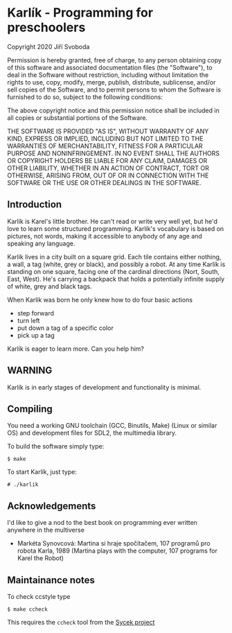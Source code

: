 Karlík - Programming for preschoolers
=====================================
Copyright 2020 Jiří Svoboda

Permission is hereby granted, free of charge, to any person obtaining 
copy of this software and associated documentation files (the "Software"),
to deal in the Software without restriction, including without limitation
the rights to use, copy, modify, merge, publish, distribute, sublicense,
and/or sell copies of the Software, and to permit persons to whom the
Software is furnished to do so, subject to the following conditions:

The above copyright notice and this permission notice shall be included
in all copies or substantial portions of the Software.

THE SOFTWARE IS PROVIDED "AS IS", WITHOUT WARRANTY OF ANY KIND, EXPRESS
OR IMPLIED, INCLUDING BUT NOT LIMITED TO THE WARRANTIES OF MERCHANTABILITY,
FITNESS FOR A PARTICULAR PURPOSE AND NONINFRINGEMENT. IN NO EVENT SHALL
THE AUTHORS OR COPYRIGHT HOLDERS BE LIABLE FOR ANY CLAIM, DAMAGES OR OTHER
LIABILITY, WHETHER IN AN ACTION OF CONTRACT, TORT OR OTHERWISE, ARISING
FROM, OUT OF OR IN CONNECTION WITH THE SOFTWARE OR THE USE OR OTHER
DEALINGS IN THE SOFTWARE.

Introduction
------------
Karlík is Karel's little brother. He can't read or write very well yet,
but he'd love to learn some structured programming. Karlík's vocabulary
is based on pictures, not words, making it accessible to anybody of any
age and speaking any language.

Karlík lives in a city built on a square grid. Each tile contains either
nothing, a wall, a tag (white, grey or black), and possibly a robot.
At any time Karlík is standing on one square, facing one of the cardinal
directions (Nort, South, East, West). He's carrying a backpack that holds
a potentially infinite supply of white, grey and black tags.

When Karlík was born he only knew how to do four basic actions

  * step forward
  * turn left
  * put down a tag of a specific color
  * pick up a tag

Karlík is eager to learn more. Can you help him?

WARNING
-------
Karlík is in early stages of development and functionality is minimal.

Compiling
---------

You need a working GNU toolchain (GCC, Binutils, Make) (Linux or similar OS)
and development files for SDL2, the multimedia library.

To build the software simply type:

    $ make

To start Karlík, just type:

    # ./karlik

Acknowledgements
----------------
I'd like to give a nod to the best book on programming ever written anywhere
in the multiverse

  * Markéta Synovcová: Martina si hraje spočítačem, 107 programů pro robota
    Karla, 1989 (Martina plays with the computer, 107 programs for Karel the
    Robot)

Maintainance notes
------------------
To check ccstyle type

    $ make ccheck

This requires the `ccheck` tool from the [Sycek project][1]

[1]: https://github.com/jxsvoboda/sycek
